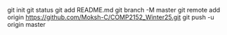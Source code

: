 git init
git status
git add README.md
git branch -M master
git remote add origin https://github.com/Moksh-C/COMP2152_Winter25.git
git push -u origin master